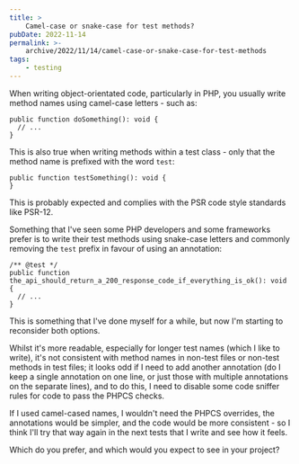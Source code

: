 ```yaml
---
title: >
    Camel-case or snake-case for test methods?
pubDate: 2022-11-14
permalink: >-
    archive/2022/11/14/camel-case-or-snake-case-for-test-methods
tags:
    - testing
---
```


When writing object-orientated code, particularly in PHP, you usually write method names using camel-case letters - such as:

```language-php
public function doSomething(): void {
  // ...
}
```

This is also true when writing methods within a test class - only that the method name is prefixed with the word `test`:

```language-php
public function testSomething(): void {
}
```

This is probably expected and complies with the PSR code style standards like PSR-12.

Something that I've seen some PHP developers and some frameworks prefer is to write their test methods using snake-case letters and  commonly removing the `test` prefix in favour of using an annotation:

```language-php
/** @test */
public function the_api_should_return_a_200_response_code_if_everything_is_ok(): void {
  // ...
}
```

This is something that I've done myself for a while, but now I'm starting to reconsider both options.

Whilst it's more readable, especially for longer test names (which I like to write), it's not consistent with method names in non-test files or non-test methods in test files; it looks odd if I need to add another annotation (do I keep a single annotation on one line, or just those with multiple annotations on the separate lines), and to do this, I need to disable some code sniffer rules for code to pass the PHPCS checks.

If I used camel-cased names, I wouldn't need the PHPCS overrides, the annotations would be simpler, and the code would be more consistent - so I think I'll try that way again in the next tests that I write and see how it feels.

Which do you prefer, and which would you expect to see in your project?
